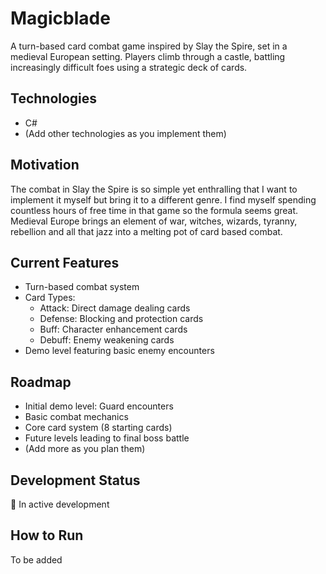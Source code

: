 # Magicblade

A turn-based card combat game inspired by Slay the Spire, set in a medieval European setting. Players climb through a castle, battling increasingly difficult foes using a strategic deck of cards.

## Technologies
- C#
- (Add other technologies as you implement them)

## Motivation
The combat in Slay the Spire is so simple yet enthralling that I want to implement it myself but bring it to a different genre. I find myself spending countless hours of free time in that game so the formula seems great. Medieval Europe brings an element of war, witches, wizards, tyranny, rebellion and all that jazz into a melting pot of card based combat.

## Current Features
- Turn-based combat system
- Card Types:
  - Attack: Direct damage dealing cards
  - Defense: Blocking and protection cards
  - Buff: Character enhancement cards
  - Debuff: Enemy weakening cards
- Demo level featuring basic enemy encounters

## Roadmap
- Initial demo level: Guard encounters
- Basic combat mechanics
- Core card system (8 starting cards)
- Future levels leading to final boss battle
- (Add more as you plan them)

## Development Status
🚧 In active development

## How to Run
To be added
